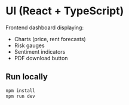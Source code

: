# UI (React + TypeScript)

Frontend dashboard displaying:

- Charts (price, rent forecasts)
- Risk gauges
- Sentiment indicators
- PDF download button

## Run locally

```bash
npm install
npm run dev
```
